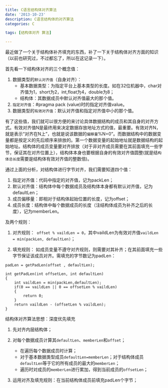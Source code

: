 ```yaml
---
title: C语言结构体对齐算法
date: '2013-10-23'
description: C语言结构体的对齐算法
categories: C

tags: [结构体对齐 算法]

---
```


最近做了一个关于结构体补齐填充的东西，补了一下关于结构体对齐方面的知识（以前也研究过，不过都忘了，所以在这记录一下）。


首先看一下结构体对齐的三个概念值： 

1. 数据类型的`默认对齐值`（自身对齐）：
   - 基本数据类型：为指定平台上基本类型的长度。如在32位机器中，char对齐值为1，short为2，int,float为4，double为8；
   - 结构体：其数据成员中默认对齐值最大的那个值。
2. `指定对齐值`：#pragma pack (value)时的指定对齐值value。 
3. 数据类型的`有效对齐值`：默认对齐值和指定对齐值中小的那个值。

有了这些值，我们就可以很方便的来讨论具体数据结构的成员和其自身的对齐方式。有效对齐值N是最终用来决定数据存放地址方式的值，最重要。有效对齐N，就是表示“对齐在N上”，也就是说该数据的`偏移量`%N=0”。而数据结构中的数据变量都是按定义的先后顺序来排放的。第一个数据变量的起始地址就是数据结构的起始地址。结构体的成员变量要对齐排放（对于非对齐成员需要在其前面填充一些字节，保证其在对齐位置上），结构体本身也要根据自身的有效对齐值圆整(就是结`构体总长度`需要是结构体有效对齐值的整数倍)。

通过上面的分析，对结构体进行字节对齐，我们需要知道四个值：

1. 指定对齐值：代码中指定的对齐值，记为packLen；
2. 默认对齐值：结构体中每个数据成员及结构体本身都有默认对齐值，记为defaultLen；
3. 成员偏移量：即相对于结构体起始位置的长度，记为offset；
4. 成员长度：结构体中每个数据成员的长度（注结构体成员为补齐之后的长度），记为memberLen。

及两个规则：

1. 对齐规则：`
   offset % vaildLen = 0`，其中vaildLen为有效对齐值`vaildLen = min(packLen, defaultLen)`；

2. 填充规则：
   如成员变量不遵守对齐规则，则需要对其补齐；在其前面填充一些字节保证该成员对齐。需填充的字节数记为padLen：

```
padLen = getPadLen(offset , defaultLen);

int getPadLen(int offsetLen, int defaultLen)
{
    int vaildLen = min(packLen,defaultLen);
    if(0 == vaildLen || 0 == offsetLen % vaildLen)
    {
        return 0;
    }
    return vaildLen - (offsetLen % vaildLen);
}
```
 
结构体对齐算法思想：深度优先填充

1. 先对齐内层结构体；
2. 对每个数据成员计算其`defaultLen`、`memberLen`和`offset`；
    - 在遍历每个数据成员时计算；
    - 对于基本数据类型成员`defaultLen=memberLen`；对于结构体成员`defaultLen`等于它的所有成员的最大的`memberLen`；
    -  遍历时对成员的`memberLen`进行累加，得到当前成员的`offsetLen`；

3. 运用对齐及填充规则：在当前结构体成员前填充padLen个字节；
